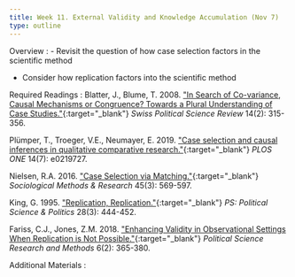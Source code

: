```yaml
---
title: Week 11. External Validity and Knowledge Accumulation (Nov 7)
type: outline
---
```


Overview
: - Revisit the question of how case selection factors in the scientific method
  - Consider how replication factors into the scientific method

Required Readings
: Blatter, J., Blume, T. 2008. ["In Search of Co-variance, Causal Mechanisms or Congruence? Towards a Plural Understanding of Case Studies."](https://doi.org/10.1002/j.1662-6370.2008.tb00105.x){:target="_blank"} _Swiss Political Science Review_ 14(2): 315-356.
  
  Plümper, T., Troeger, V.E., Neumayer, E. 2019. ["Case selection and causal inferences in qualitative comparative research."](https://doi.org/10.1371/journal.pone.0219727){:target="_blank"} _PLOS ONE_ 14(7): e0219727.
  
  Nielsen, R.A. 2016. ["Case Selection via Matching."](https://doi.org/10.1177/0049124114547054){:target="_blank"} _Sociological Methods & Research_ 45(3): 569-597.
  
  King, G. 1995. ["Replication, Replication."](https://doi.org/10.2307/420301){:target="_blank"} _PS: Political Science & Politics_ 28(3): 444-452.
  
  Fariss, C.J., Jones, Z.M. 2018. ["Enhancing Validity in Observational Settings When Replication is Not Possible."](https://doi.org/10.1017/psrm.2017.5){:target="_blank"} _Political Science Research and Methods_ 6(2): 365-380.

Additional Materials
: 
